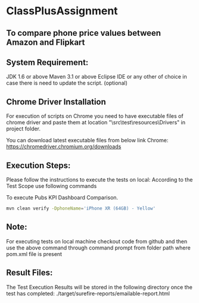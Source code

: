 # ClassPlusAssignment
To compare phone price values between Amazon and Flipkart
---

## System Requirement:
JDK 1.6 or above
Maven 3.1 or above
Eclipse IDE or any other of choice in case there is need to update the script. (optional)

## Chrome Driver Installation
For execution of scripts on Chrome you need to have executable files of chrome driver and paste them at location "\src\test\resources\Drivers" in project folder.

You can download latest executable files from below link
Chrome: https://chromedriver.chromium.org/downloads

## Execution Steps:
Please follow the instructions to execute the tests on local:
According to the Test Scope use following commands


To execute Pubs KPI Dashboard Comparison.
```bash
mvn clean verify -DphoneName='iPhone XR (64GB) - Yellow'
```

## Note:
For executing tests on local machine checkout code from github and then use the above command through command prompt from folder path where pom.xml file is present

## Result Files:
The Test Execution Results will be stored in the following directory once the test has completed:
./target/surefire-reports/emailable-report.html
